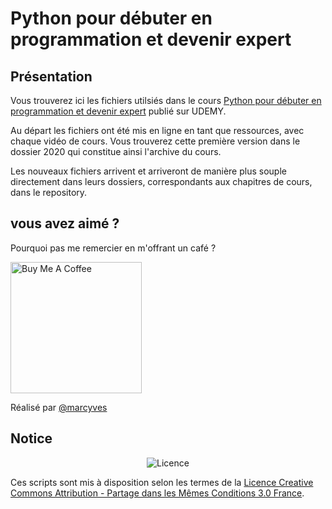 # Python pour débuter en programmation et devenir expert

## Présentation

Vous trouverez ici les fichiers utilsiés dans le cours 
[Python pour débuter en programmation et devenir expert](https://www.udemy.com/course/programmer-en-python/?referralCode=7E7B021E5D5746AC7670) publié sur UDEMY.

Au départ les fichiers ont été mis en ligne en tant que ressources, avec chaque vidéo de cours. Vous trouverez cette première version dans le dossier 2020 qui constitue ainsi l'archive du cours.

Les nouveaux fichiers arrivent et arriveront de manière plus souple directement dans leurs dossiers, correspondants aux chapitres de cours, dans le repository.


## vous avez aimé ?
Pourquoi pas me remercier en m'offrant un café ?

<a href="https://www.buymeacoffee.com/marcyves" target="_blank"><img src="https://cdn.buymeacoffee.com/buttons/v2/default-blue.png" alt="Buy Me A Coffee" width="210" ></a>

Réalisé par [@marcyves](https://github.com/marcyves)

## Notice

<p align="center"><img src="https://licensebuttons.net/l/by-sa/3.0/fr/88x31.png" alt="Licence"></p>

Ces scripts sont mis à disposition selon les termes de la [Licence Creative Commons Attribution - Partage dans les Mêmes Conditions 3.0 France](https://creativecommons.org/licenses/by-sa/3.0/fr/).
